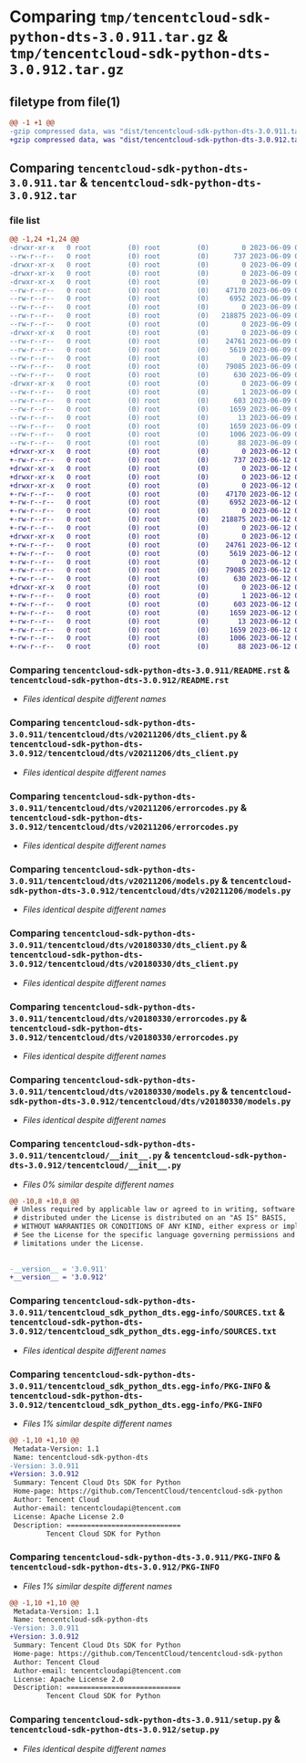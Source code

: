 # Comparing `tmp/tencentcloud-sdk-python-dts-3.0.911.tar.gz` & `tmp/tencentcloud-sdk-python-dts-3.0.912.tar.gz`

## filetype from file(1)

```diff
@@ -1 +1 @@
-gzip compressed data, was "dist/tencentcloud-sdk-python-dts-3.0.911.tar", last modified: Fri Jun  9 02:18:23 2023, max compression
+gzip compressed data, was "dist/tencentcloud-sdk-python-dts-3.0.912.tar", last modified: Mon Jun 12 03:02:38 2023, max compression
```

## Comparing `tencentcloud-sdk-python-dts-3.0.911.tar` & `tencentcloud-sdk-python-dts-3.0.912.tar`

### file list

```diff
@@ -1,24 +1,24 @@
-drwxr-xr-x   0 root         (0) root         (0)        0 2023-06-09 02:18:23.000000 tencentcloud-sdk-python-dts-3.0.911/
--rw-r--r--   0 root         (0) root         (0)      737 2023-06-09 02:18:23.000000 tencentcloud-sdk-python-dts-3.0.911/README.rst
-drwxr-xr-x   0 root         (0) root         (0)        0 2023-06-09 02:18:23.000000 tencentcloud-sdk-python-dts-3.0.911/tencentcloud/
-drwxr-xr-x   0 root         (0) root         (0)        0 2023-06-09 02:18:23.000000 tencentcloud-sdk-python-dts-3.0.911/tencentcloud/dts/
-drwxr-xr-x   0 root         (0) root         (0)        0 2023-06-09 02:18:23.000000 tencentcloud-sdk-python-dts-3.0.911/tencentcloud/dts/v20211206/
--rw-r--r--   0 root         (0) root         (0)    47170 2023-06-09 02:18:23.000000 tencentcloud-sdk-python-dts-3.0.911/tencentcloud/dts/v20211206/dts_client.py
--rw-r--r--   0 root         (0) root         (0)     6952 2023-06-09 02:18:23.000000 tencentcloud-sdk-python-dts-3.0.911/tencentcloud/dts/v20211206/errorcodes.py
--rw-r--r--   0 root         (0) root         (0)        0 2023-06-09 02:18:23.000000 tencentcloud-sdk-python-dts-3.0.911/tencentcloud/dts/v20211206/__init__.py
--rw-r--r--   0 root         (0) root         (0)   218875 2023-06-09 02:18:23.000000 tencentcloud-sdk-python-dts-3.0.911/tencentcloud/dts/v20211206/models.py
--rw-r--r--   0 root         (0) root         (0)        0 2023-06-09 02:18:23.000000 tencentcloud-sdk-python-dts-3.0.911/tencentcloud/dts/__init__.py
-drwxr-xr-x   0 root         (0) root         (0)        0 2023-06-09 02:18:23.000000 tencentcloud-sdk-python-dts-3.0.911/tencentcloud/dts/v20180330/
--rw-r--r--   0 root         (0) root         (0)    24761 2023-06-09 02:18:23.000000 tencentcloud-sdk-python-dts-3.0.911/tencentcloud/dts/v20180330/dts_client.py
--rw-r--r--   0 root         (0) root         (0)     5619 2023-06-09 02:18:23.000000 tencentcloud-sdk-python-dts-3.0.911/tencentcloud/dts/v20180330/errorcodes.py
--rw-r--r--   0 root         (0) root         (0)        0 2023-06-09 02:18:23.000000 tencentcloud-sdk-python-dts-3.0.911/tencentcloud/dts/v20180330/__init__.py
--rw-r--r--   0 root         (0) root         (0)    79085 2023-06-09 02:18:23.000000 tencentcloud-sdk-python-dts-3.0.911/tencentcloud/dts/v20180330/models.py
--rw-r--r--   0 root         (0) root         (0)      630 2023-06-09 02:18:23.000000 tencentcloud-sdk-python-dts-3.0.911/tencentcloud/__init__.py
-drwxr-xr-x   0 root         (0) root         (0)        0 2023-06-09 02:18:23.000000 tencentcloud-sdk-python-dts-3.0.911/tencentcloud_sdk_python_dts.egg-info/
--rw-r--r--   0 root         (0) root         (0)        1 2023-06-09 02:18:23.000000 tencentcloud-sdk-python-dts-3.0.911/tencentcloud_sdk_python_dts.egg-info/dependency_links.txt
--rw-r--r--   0 root         (0) root         (0)      603 2023-06-09 02:18:23.000000 tencentcloud-sdk-python-dts-3.0.911/tencentcloud_sdk_python_dts.egg-info/SOURCES.txt
--rw-r--r--   0 root         (0) root         (0)     1659 2023-06-09 02:18:23.000000 tencentcloud-sdk-python-dts-3.0.911/tencentcloud_sdk_python_dts.egg-info/PKG-INFO
--rw-r--r--   0 root         (0) root         (0)       13 2023-06-09 02:18:23.000000 tencentcloud-sdk-python-dts-3.0.911/tencentcloud_sdk_python_dts.egg-info/top_level.txt
--rw-r--r--   0 root         (0) root         (0)     1659 2023-06-09 02:18:23.000000 tencentcloud-sdk-python-dts-3.0.911/PKG-INFO
--rw-r--r--   0 root         (0) root         (0)     1006 2023-06-09 02:18:23.000000 tencentcloud-sdk-python-dts-3.0.911/setup.py
--rw-r--r--   0 root         (0) root         (0)       88 2023-06-09 02:18:23.000000 tencentcloud-sdk-python-dts-3.0.911/setup.cfg
+drwxr-xr-x   0 root         (0) root         (0)        0 2023-06-12 03:02:38.000000 tencentcloud-sdk-python-dts-3.0.912/
+-rw-r--r--   0 root         (0) root         (0)      737 2023-06-12 03:02:38.000000 tencentcloud-sdk-python-dts-3.0.912/README.rst
+drwxr-xr-x   0 root         (0) root         (0)        0 2023-06-12 03:02:38.000000 tencentcloud-sdk-python-dts-3.0.912/tencentcloud/
+drwxr-xr-x   0 root         (0) root         (0)        0 2023-06-12 03:02:38.000000 tencentcloud-sdk-python-dts-3.0.912/tencentcloud/dts/
+drwxr-xr-x   0 root         (0) root         (0)        0 2023-06-12 03:02:38.000000 tencentcloud-sdk-python-dts-3.0.912/tencentcloud/dts/v20211206/
+-rw-r--r--   0 root         (0) root         (0)    47170 2023-06-12 03:02:38.000000 tencentcloud-sdk-python-dts-3.0.912/tencentcloud/dts/v20211206/dts_client.py
+-rw-r--r--   0 root         (0) root         (0)     6952 2023-06-12 03:02:38.000000 tencentcloud-sdk-python-dts-3.0.912/tencentcloud/dts/v20211206/errorcodes.py
+-rw-r--r--   0 root         (0) root         (0)        0 2023-06-12 03:02:38.000000 tencentcloud-sdk-python-dts-3.0.912/tencentcloud/dts/v20211206/__init__.py
+-rw-r--r--   0 root         (0) root         (0)   218875 2023-06-12 03:02:38.000000 tencentcloud-sdk-python-dts-3.0.912/tencentcloud/dts/v20211206/models.py
+-rw-r--r--   0 root         (0) root         (0)        0 2023-06-12 03:02:38.000000 tencentcloud-sdk-python-dts-3.0.912/tencentcloud/dts/__init__.py
+drwxr-xr-x   0 root         (0) root         (0)        0 2023-06-12 03:02:38.000000 tencentcloud-sdk-python-dts-3.0.912/tencentcloud/dts/v20180330/
+-rw-r--r--   0 root         (0) root         (0)    24761 2023-06-12 03:02:38.000000 tencentcloud-sdk-python-dts-3.0.912/tencentcloud/dts/v20180330/dts_client.py
+-rw-r--r--   0 root         (0) root         (0)     5619 2023-06-12 03:02:38.000000 tencentcloud-sdk-python-dts-3.0.912/tencentcloud/dts/v20180330/errorcodes.py
+-rw-r--r--   0 root         (0) root         (0)        0 2023-06-12 03:02:38.000000 tencentcloud-sdk-python-dts-3.0.912/tencentcloud/dts/v20180330/__init__.py
+-rw-r--r--   0 root         (0) root         (0)    79085 2023-06-12 03:02:38.000000 tencentcloud-sdk-python-dts-3.0.912/tencentcloud/dts/v20180330/models.py
+-rw-r--r--   0 root         (0) root         (0)      630 2023-06-12 03:02:38.000000 tencentcloud-sdk-python-dts-3.0.912/tencentcloud/__init__.py
+drwxr-xr-x   0 root         (0) root         (0)        0 2023-06-12 03:02:38.000000 tencentcloud-sdk-python-dts-3.0.912/tencentcloud_sdk_python_dts.egg-info/
+-rw-r--r--   0 root         (0) root         (0)        1 2023-06-12 03:02:38.000000 tencentcloud-sdk-python-dts-3.0.912/tencentcloud_sdk_python_dts.egg-info/dependency_links.txt
+-rw-r--r--   0 root         (0) root         (0)      603 2023-06-12 03:02:38.000000 tencentcloud-sdk-python-dts-3.0.912/tencentcloud_sdk_python_dts.egg-info/SOURCES.txt
+-rw-r--r--   0 root         (0) root         (0)     1659 2023-06-12 03:02:38.000000 tencentcloud-sdk-python-dts-3.0.912/tencentcloud_sdk_python_dts.egg-info/PKG-INFO
+-rw-r--r--   0 root         (0) root         (0)       13 2023-06-12 03:02:38.000000 tencentcloud-sdk-python-dts-3.0.912/tencentcloud_sdk_python_dts.egg-info/top_level.txt
+-rw-r--r--   0 root         (0) root         (0)     1659 2023-06-12 03:02:38.000000 tencentcloud-sdk-python-dts-3.0.912/PKG-INFO
+-rw-r--r--   0 root         (0) root         (0)     1006 2023-06-12 03:02:38.000000 tencentcloud-sdk-python-dts-3.0.912/setup.py
+-rw-r--r--   0 root         (0) root         (0)       88 2023-06-12 03:02:38.000000 tencentcloud-sdk-python-dts-3.0.912/setup.cfg
```

### Comparing `tencentcloud-sdk-python-dts-3.0.911/README.rst` & `tencentcloud-sdk-python-dts-3.0.912/README.rst`

 * *Files identical despite different names*

### Comparing `tencentcloud-sdk-python-dts-3.0.911/tencentcloud/dts/v20211206/dts_client.py` & `tencentcloud-sdk-python-dts-3.0.912/tencentcloud/dts/v20211206/dts_client.py`

 * *Files identical despite different names*

### Comparing `tencentcloud-sdk-python-dts-3.0.911/tencentcloud/dts/v20211206/errorcodes.py` & `tencentcloud-sdk-python-dts-3.0.912/tencentcloud/dts/v20211206/errorcodes.py`

 * *Files identical despite different names*

### Comparing `tencentcloud-sdk-python-dts-3.0.911/tencentcloud/dts/v20211206/models.py` & `tencentcloud-sdk-python-dts-3.0.912/tencentcloud/dts/v20211206/models.py`

 * *Files identical despite different names*

### Comparing `tencentcloud-sdk-python-dts-3.0.911/tencentcloud/dts/v20180330/dts_client.py` & `tencentcloud-sdk-python-dts-3.0.912/tencentcloud/dts/v20180330/dts_client.py`

 * *Files identical despite different names*

### Comparing `tencentcloud-sdk-python-dts-3.0.911/tencentcloud/dts/v20180330/errorcodes.py` & `tencentcloud-sdk-python-dts-3.0.912/tencentcloud/dts/v20180330/errorcodes.py`

 * *Files identical despite different names*

### Comparing `tencentcloud-sdk-python-dts-3.0.911/tencentcloud/dts/v20180330/models.py` & `tencentcloud-sdk-python-dts-3.0.912/tencentcloud/dts/v20180330/models.py`

 * *Files identical despite different names*

### Comparing `tencentcloud-sdk-python-dts-3.0.911/tencentcloud/__init__.py` & `tencentcloud-sdk-python-dts-3.0.912/tencentcloud/__init__.py`

 * *Files 0% similar despite different names*

```diff
@@ -10,8 +10,8 @@
 # Unless required by applicable law or agreed to in writing, software
 # distributed under the License is distributed on an "AS IS" BASIS,
 # WITHOUT WARRANTIES OR CONDITIONS OF ANY KIND, either express or implied.
 # See the License for the specific language governing permissions and
 # limitations under the License.
 
 
-__version__ = '3.0.911'
+__version__ = '3.0.912'
```

### Comparing `tencentcloud-sdk-python-dts-3.0.911/tencentcloud_sdk_python_dts.egg-info/SOURCES.txt` & `tencentcloud-sdk-python-dts-3.0.912/tencentcloud_sdk_python_dts.egg-info/SOURCES.txt`

 * *Files identical despite different names*

### Comparing `tencentcloud-sdk-python-dts-3.0.911/tencentcloud_sdk_python_dts.egg-info/PKG-INFO` & `tencentcloud-sdk-python-dts-3.0.912/tencentcloud_sdk_python_dts.egg-info/PKG-INFO`

 * *Files 1% similar despite different names*

```diff
@@ -1,10 +1,10 @@
 Metadata-Version: 1.1
 Name: tencentcloud-sdk-python-dts
-Version: 3.0.911
+Version: 3.0.912
 Summary: Tencent Cloud Dts SDK for Python
 Home-page: https://github.com/TencentCloud/tencentcloud-sdk-python
 Author: Tencent Cloud
 Author-email: tencentcloudapi@tencent.com
 License: Apache License 2.0
 Description: ============================
         Tencent Cloud SDK for Python
```

### Comparing `tencentcloud-sdk-python-dts-3.0.911/PKG-INFO` & `tencentcloud-sdk-python-dts-3.0.912/PKG-INFO`

 * *Files 1% similar despite different names*

```diff
@@ -1,10 +1,10 @@
 Metadata-Version: 1.1
 Name: tencentcloud-sdk-python-dts
-Version: 3.0.911
+Version: 3.0.912
 Summary: Tencent Cloud Dts SDK for Python
 Home-page: https://github.com/TencentCloud/tencentcloud-sdk-python
 Author: Tencent Cloud
 Author-email: tencentcloudapi@tencent.com
 License: Apache License 2.0
 Description: ============================
         Tencent Cloud SDK for Python
```

### Comparing `tencentcloud-sdk-python-dts-3.0.911/setup.py` & `tencentcloud-sdk-python-dts-3.0.912/setup.py`

 * *Files identical despite different names*


